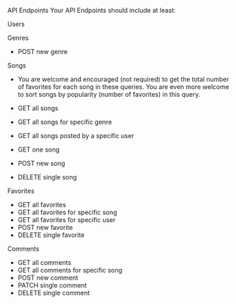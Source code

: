 API Endpoints
Your API Endpoints should include at least:

Users
<!-- - GET all users -->
<!-- - GET single user -->
<!-- - POST new user -->
<!-- - DELETE single user -->

Genres
<!-- - GET all genres -->
- POST new genre

Songs
- You are welcome and encouraged (not required) to get the total number of favorites for each song in these queries. You are even more welcome to sort songs by popularity (number of favorites) in this query.

- GET all songs
- GET all songs for specific genre
- GET all songs posted by a specific user
- GET one song
- POST new song
- DELETE single song

Favorites
- GET all favorites
- GET all favorites for specific song
- GET all favorites for specific user
- POST new favorite
- DELETE single favorite

Comments
- GET all comments
- GET all comments for specific song
- POST new comment
- PATCH single comment
- DELETE single comment
